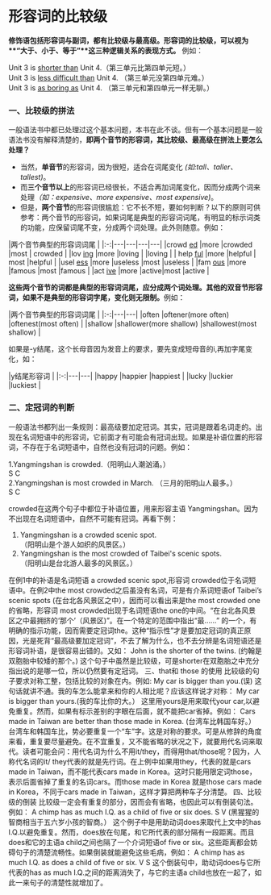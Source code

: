 # 形容词的比较级

<b>**修饰语包括形容词与副词，都有比较级与最高级**。形容词的比较级，可以视为**“大于、小于、等于”**这三种逻辑关系的表现方式。</b> 例如：  
>  
Unit 3 is <u>shorter than</u> Unit 4.（第三单元比第四单元短。）  
Unit 3 is <u>less difficult than</u> Unit 4. （第三单元没第四单元难。）  
Unit 3 is <u>as boring as</u> Unit 4. （第三单元和第四单元一样无聊。）  


### 一、比较级的拼法


一般语法书中都已处理过这个基本问题，本书在此不谈。但有一个基本问题是一般语法书没有解释清楚的，<b>即两个音节的形容词，其比较级、最高级在拼法上要怎么处理？</b>  
- 当然，**单音节**的形容词，因为很短，适合在词尾变化<em> (如:tall、taller、tallest)</em>。  
- 而**三个音节以上**的形容词已经很长，不适合再加词尾变化，因而分成两个词来处理<em>（如：expensive、more expensive、most expensive)</em>。  
- 但是，**两个音节**的形容词很尴尬：它不长不短，要如何判断？以下的原则可供参考：两个音节的形容词，如果词尾是典型的形容词词尾，有明显的标示词类的功能，应保留词尾不变，分成两个词处理。此外则随意。例如：  

|两个音节典型的形容词词尾             |
|:-:|---|---|---|---|
|crowd <u>ed</u>  |more   |crowded   |most   | crowded  |
|lov <u>ing</u>   |more   |loving   |   |loving   |
| help <u>ful</u>  |more   |helpful   | most  |helpful   |
|usel <u>ess</u>   |more   |useless   |most   |useless   |
|fam <u>ous</u>   |more   |famous   |most   |famous   |
|act <u>ive</u>   |more   |active|most   |active   |

<b>这些两个音节的词都是典型的形容词词尾，应分成两个词处理。其他的双音节形容词，如果不是典型的形容词字尾，变化则无限制。</b>例如：  

|两个音节典型的形容词词尾     |
|:-:|---|---|
|often   |oftener(more often)   |oftenest(most often)   |
|shallow   |shallower(more shallow)   |shallowest(most shallow)   |

如果是-y结尾，这个长母音因为发音上的要求，要先变成短母音的i,再加字尾变化，如：  

|y结尾形容词   |
|:-:|---|---|
|happy   |happier   |happiest   |
|lucky   |luckier   |luckiest   |


### 二、定冠词的判断


一般语法书都列出一条规则：最高级要加定冠词。其实，冠词是跟着名词走的。出现在名词短语中的形容词，它前面才有可能会有冠词出现。如果是补语位置的形容词，不存在于名词短语中，自然也没有冠词的问题。例如：  
>  
1.Yangmingshan is crowded.（阳明山人潮汹涌。）  
S C  
2.Yangmingshan is most crowded in March. （三月的阳明山人最多。）  
S C  

crowded在这两个句子中都位于补语位置，用来形容主语 Yangmingshan。因为不出现在名词短语中，自然不可能有冠词。再看下例：  
>  
1. Yangmingshan is a crowded scenic spot.  
（阳明山是个游人如织的风景区。）  
2. Yangmingshan is the most crowded of Taibei's scenic spots.  
（阳明山是台北游人最多的风景区。）  

在例1中的补语是名词短语 a crowded scenic spot,形容词 crowded位于名词短语中。在例2中the most crowded之后虽没有名词，可是有介系词短语of Taibei’s scenic spots (在台北各风景区之中），因而可以看出来是the most crowded one的省略，形容词 most crowded出现于名词短语the one的中间。“在台北各风景区之中最拥挤的‘那个’（风景区)”。在一个特定的范围中指出“最……” 的一个，有明确的指示功能，因而需要定冠词the。这种“指示性”才是要加定冠词的真正原因，光是死背“最高级要加定冠词”，不去了解为什么，也不去分辨是名词短语还是形容词补语，是很容易出错的。又如：
John is the shorter of the twins.
(约翰是双胞胎中较矮的那个。)
这个句子中虽然是比较级，可是shorter在双胞胎之中充分指出说的是哪一位，所以仍然要有定冠词。
三、that和 those 的使用
比较级的句子要求对称工整，包括比较的对象在内。例如:
My car is bigger than you.(误)
这句话就讲不通。我的车怎么能拿来和你的人相比呢？应该这样说才对称：
My car is bigger than yours.(我的车比你的大。）
这里用yours是用来取代your car,以避免重复。然而，如果有标示差别的字眼在后面，就不能把car省掉。例如：
Cars made in Taiwan are better than those made in Korea.
(台湾车比韩国车好。）
台湾车和韩国车比，势必要重复一个“车”字。这是对称的要求。可是从修辞的角度来看，重复要尽量避免。在不宜重复，又不能省略的状况之下，就要用代名词来取代。读者可能会问：用代名词为什么不用it/they，而得用that/those呢？因为，人称代名词的it/ they代表的就是先行词。在上例中如果用they，代表的就是cars made in Taiwan，而不能代表cars made in Korea。这时只能用限定词those，表示后面省掉了重复的名词cars。而those made in Korea 就是those cars made in Korea，不同于cars made in Taiwan，这样才算把两种车子分清楚。
四、比较级的倒装
比较级一定会有重复的部分，因而会有省略，也因此可以有倒装句法。例如：
A chimp has as much I.Q. as a child of five or six does.
S V
(黑猩猩的智商相当于五六岁小孩的智商。）
这个例子中是用助动词does来取代上文中的has I.Q.以避免重复。然而，does放在句尾，和它所代表的部分隔有一段距离。而且 does和它的主语a child之间也隔了一个介词短语of five or six。这些距离都会妨碍句子的清楚流畅性。如果倒装就能避免这些毛病，例如：
A chimp has as much I.Q. as does a child of five or six.
V S
这个倒装句中，助动词does与它所代表的has as much I.Q.之间的距离消失了，与它的主语a child也放在一起了，如此一来句子的清楚性就增加了。